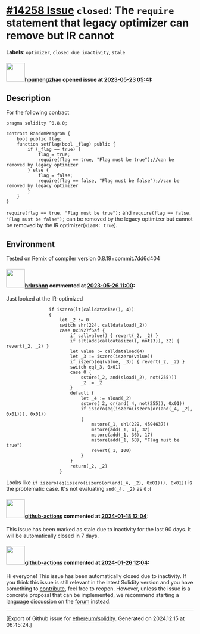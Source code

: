 # [\#14258 Issue](https://github.com/ethereum/solidity/issues/14258) `closed`: The ``require`` statement that legacy optimizer can remove but IR cannot
**Labels**: `optimizer`, `closed due inactivity`, `stale`


#### <img src="https://avatars.githubusercontent.com/u/36286293?u=f306f15a88c782c6c2ac589bed04f9844e6f4e2c&v=4" width="50">[hpumengzhao](https://github.com/hpumengzhao) opened issue at [2023-05-23 05:41](https://github.com/ethereum/solidity/issues/14258):

## Description
For the following contract
```solidity
pragma solidity ^0.8.0;

contract RandomProgram {
    bool public flag;
    function setFlag(bool _flag) public {
        if (_flag == true) {
            flag = true;
            require(flag == true, "Flag must be true");//can be removed by legacy optimizer
        } else {
            flag = false;
            require(flag == false, "Flag must be false");//can be removed by legacy optimizer
        }
    }
}
```
``require(flag == true, "Flag must be true");`` and ``require(flag == false, "Flag must be false");`` can be removed by the legacy optimizer but cannot be removed by the IR optimizer(``viaIR: true``).

## Environment
Tested on Remix of compiler version 0.8.19+commit.7dd6d404
 



#### <img src="https://avatars.githubusercontent.com/u/13174375?u=52d702cb6bec53b561afa293cf9cd53ef7a63924&v=4" width="50">[hrkrshnn](https://github.com/hrkrshnn) commented at [2023-05-26 11:00](https://github.com/ethereum/solidity/issues/14258#issuecomment-1564216167):

Just looked at the IR-optimized

```
                if iszero(lt(calldatasize(), 4))
                {
                    let _2 := 0
                    switch shr(224, calldataload(_2))
                    case 0x3927f6af {
                        if callvalue() { revert(_2, _2) }
                        if slt(add(calldatasize(), not(3)), 32) { revert(_2, _2) }
                        let value := calldataload(4)
                        let _3 := iszero(iszero(value))
                        if iszero(eq(value, _3)) { revert(_2, _2) }
                        switch eq(_3, 0x01)
                        case 0 {
                            sstore(_2, and(sload(_2), not(255)))
                            _2 := _2
                        }
                        default {
                            let _4 := sload(_2)
                            sstore(_2, or(and(_4, not(255)), 0x01))
                            if iszero(eq(iszero(iszero(or(and(_4, _2), 0x01))), 0x01))
                            {
                                mstore(_1, shl(229, 4594637))
                                mstore(add(_1, 4), 32)
                                mstore(add(_1, 36), 17)
                                mstore(add(_1, 68), "Flag must be true")
                                revert(_1, 100)
                            }
                        }
                        return(_2, _2)
                    }
```

Looks like `if iszero(eq(iszero(iszero(or(and(_4, _2), 0x01))), 0x01))` is the problematic case. It's not evaluating `and(_4, _2)` as `0` :(

#### <img src="https://avatars.githubusercontent.com/in/15368?v=4" width="50">[github-actions](https://github.com/apps/github-actions) commented at [2024-01-18 12:04](https://github.com/ethereum/solidity/issues/14258#issuecomment-1898353128):

This issue has been marked as stale due to inactivity for the last 90 days.
It will be automatically closed in 7 days.

#### <img src="https://avatars.githubusercontent.com/in/15368?v=4" width="50">[github-actions](https://github.com/apps/github-actions) commented at [2024-01-26 12:04](https://github.com/ethereum/solidity/issues/14258#issuecomment-1911967113):

Hi everyone! This issue has been automatically closed due to inactivity.
If you think this issue is still relevant in the latest Solidity version and you have something to [contribute](https://docs.soliditylang.org/en/latest/contributing.html), feel free to reopen.
However, unless the issue is a concrete proposal that can be implemented, we recommend starting a language discussion on the [forum](https://forum.soliditylang.org) instead.


-------------------------------------------------------------------------------



[Export of Github issue for [ethereum/solidity](https://github.com/ethereum/solidity). Generated on 2024.12.15 at 06:45:24.]
